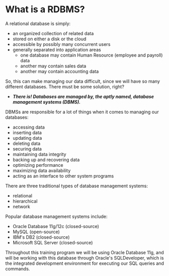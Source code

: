 # What is a RDBMS?

A relational database is simply:



*   an organized collection of related data
*   stored on either a disk or the cloud
*   accessible by possibly many concurrent users
*   generally separated into application areas
    *   one database may contain Human Resource (employee and payroll) data
    *   another may contain sales data
    *   another may contain accounting data

 

So, this can make managing our data difficult, since we will have so many different databases. There must be some solution, right?



*   **_There is! Databases are managed by, the aptly named, database management systems (DBMS)._**

 

DBMSs are responsible for a lot of things when it comes to managing our databases:



*   accessing data
*   inserting data
*   updating data
*   deleting data
*   securing data
*   maintaining data integrity
*   backing up and recovering data
*   optimizing performance
*   maximizing data availability
*   acting as an interface to other system programs

 

There are three traditional types of database management systems:



*   relational
*   hierarchical
*   network

 

Popular database management systems include:



*   Oracle Database 11g/12c (closed-source)
*   MySQL (open-source)
*   IBM's DB2 (closed-source)
*   Microsoft SQL Server (closed-source)

 

Throughout this training program we will be using Oracle Database 11g, and will be working with this database through Oracle's SQLDeveloper, which is the integrated development environment for executing our SQL queries and commands.

